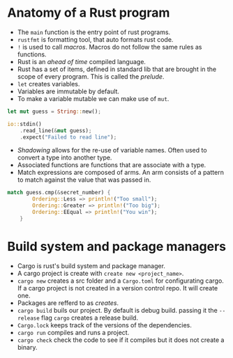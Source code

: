 # Anatomy of a Rust program

- The `main` function is the entry point of rust programs.
- `rustfmt` is formatting tool, that auto formats rust code.
- `!` is used to call _macros_. Macros do not follow the same rules as 
   functions.
- Rust is an _ahead of time_ compiled language.
- Rust has a set of items, defined in standard lib that are brought in the
  scope of every program. This is called the _prelude_.
- `let` creates variables.
- Variables are immutable by default.
- To make a variable mutable we can make use of `mut`.
```Rust
let mut guess = String::new();

io::stdin()
    .read_line(&mut guess);
    .expect("Failed to read line");
```
- _Shadowing_ allows for the re-use of variable names. Often used to
  convert a type into another type.
- Associated functions are functions that are associate with a type.
- Match expressions are composed of arms. An arm consists of a pattern
  to match against the value that was passed in.
```Rust
match guess.cmp(&secret_number) {
        Ordering::Less => println!("Too small");
        Ordering::Greater => println!("Too big");
        Ordering::EEqual => println!("You win");
    }
```

# Build system and package managers

- Cargo is rust's build system and package manager.
- A cargo project is create with `create new <project_name>`.
- `cargo new` creates a src folder and a `Cargo.toml` for configurating cargo. 
  If a cargo project is not created in a version control repo. It will create one.
- Packages are refferd to as _creates_.
- `cargo build` buils our project. By default is debug build. passing it the
  `--release` flag `cargo` creates a release build.
- `Cargo.lock` keeps track of the versions of the dependencies.
- `cargo run` compiles and runs a project.
- `cargo check` check the code to see if it compiles but it does not create a
  binary.


